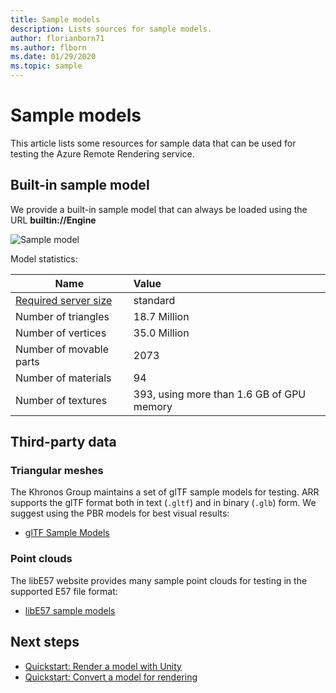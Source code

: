 ```yaml
---
title: Sample models
description: Lists sources for sample models.
author: florianborn71
ms.author: flborn
ms.date: 01/29/2020
ms.topic: sample
---
```


# Sample models

This article lists some resources for sample data that can be used for testing the Azure Remote Rendering service.

## Built-in sample model

We provide a built-in sample model that can always be loaded using the URL **builtin://Engine**

![Sample model](./media/sample-model.png "Sample model")

Model statistics:

| Name | Value |
|-----------|:-----------|
| [Required server size](../reference/vm-sizes.md) | standard |
| Number of triangles | 18.7 Million |
| Number of vertices | 35.0 Million |
| Number of movable parts | 2073 |
| Number of materials | 94 |
| Number of textures | 393, using more than 1.6 GB of GPU memory |

## Third-party data

### Triangular meshes

The Khronos Group maintains a set of glTF sample models for testing. ARR supports the glTF format both in text (`.gltf`) and in binary (`.glb`) form. We suggest using the PBR models for best visual results:

* [glTF Sample Models](https://github.com/KhronosGroup/glTF-Sample-Models)

### Point clouds

The libE57 website provides many sample point clouds for testing in the supported E57 file format:

* [libE57 sample models](http://www.libe57.org/data.html)

## Next steps

* [Quickstart: Render a model with Unity](../quickstarts/render-model.md)
* [Quickstart: Convert a model for rendering](../quickstarts/convert-model.md)
